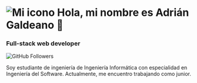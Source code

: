 # ![Mi icono](https://cdn-icons-png.flaticon.com/512/59/59170.png) Hola, mi nombre es Adrián Galdeano 👋
### Full-stack web developer

![GitHub Followers](https://img.shields.io/github/stars/mouredev?style=social)

Soy estudiante de ingeniería de Ingeniería Informática con especialidad en Ingeniería del Software. Actualmente, me encuentro trabajando como junior.

